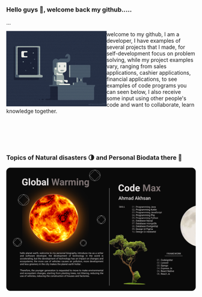 ### Hello guys 👋, welcome back my github.....
<div>...
<p>  <img align="left" src="giphy.gif" height="200" >
welcome to my github, I am a developer, I have examples of several projects that I made, for self-development focus on problem solving, while my project examples vary, ranging from sales applications, cashier applications, financial applications, to see examples of code programs you can seen below, I also receive some input using other people's code and want to collaborate, learn knowledge together.  </p> 
</div>
<br><br><br><br>



### Topics of Natural disasters 🌗 and Personal Biodata there 📝


![screenshot](screen1.png)

  

<!--
**ahmadakhsan/ahmadakhsan** is a ✨ _special_ ✨ repository because its `README.md` (this file) appears on your GitHub profile.
<img src=”http://link-foto”>
width="200" style="max-width:100%;"
Here are some ideas to get you started:

- 🔭 I’m currently working on ...
- 🌱 I’m currently learning ...
- 👯 I’m looking to collaborate on ...
- 🤔 I’m looking for help with ...
- 💬 Ask me about ...
- 📫 How to reach me: ...
- 😄 Pronouns: ...
- ⚡ Fun fact: ...
-->
